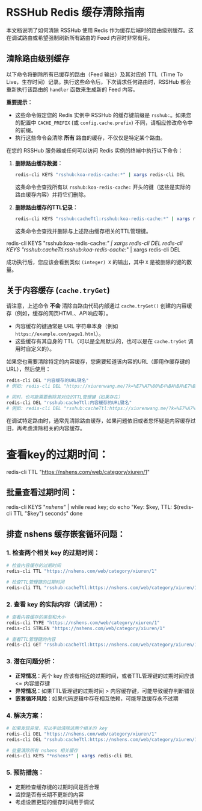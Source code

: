# RSSHub Redis 缓存清除指南

本文档说明了如何清除 RSSHub 使用 Redis 作为缓存后端时的路由级别缓存。这在调试路由或希望强制刷新所有路由的 Feed 内容时非常有用。

## 清除路由级别缓存

以下命令将删除所有已缓存的路由（Feed 输出）及其对应的 TTL（Time To Live，生存时间）记录。执行这些命令后，下次请求任何路由时，RSSHub 都会重新执行该路由的 `handler` 函数来生成新的 Feed 内容。

**重要提示：**
*   这些命令假定您的 Redis 实例中 RSSHub 的缓存键前缀是 `rsshub:`。如果您的配置中 `CACHE_PREFIX` (或 `config.cache.prefix`) 不同，请相应修改命令中的前缀。
*   执行这些命令会清除 **所有** 路由的缓存，不仅仅是特定某个路由。

在您的 RSSHub 服务器或任何可以访问 Redis 实例的终端中执行以下命令：

1.  **删除路由缓存数据：**
    ```bash
    redis-cli KEYS "rsshub:koa-redis-cache:*" | xargs redis-cli DEL
    ```
    这条命令会查找所有以 `rsshub:koa-redis-cache:` 开头的键（这些是实际的路由缓存内容）并将它们删除。

2.  **删除路由缓存的TTL记录：**
    ```bash
    redis-cli KEYS "rsshub:cacheTtl:rsshub:koa-redis-cache:*" | xargs redis-cli DEL
    ```
    这条命令会查找并删除与上述路由缓存相关的TTL管理键。

redis-cli KEYS "rsshub:koa-redis-cache:*" | xargs redis-cli DEL
redis-cli KEYS "rsshub:cacheTtl:rsshub:koa-redis-cache:*" | xargs redis-cli DEL

成功执行后，您应该会看到类似 `(integer) X` 的输出，其中 `X` 是被删除的键的数量。

## 关于内容缓存 (`cache.tryGet`)

请注意，上述命令 **不会** 清除由路由代码内部通过 `cache.tryGet()` 创建的内容缓存（例如，缓存的网页HTML、API响应等）。

*   内容缓存的键通常是 URL 字符串本身（例如 `https://example.com/page1.html`）。
*   这些缓存有其自身的 TTL（可以是全局默认的，也可以是在 `cache.tryGet` 调用时自定义的）。

如果您也需要清除特定的内容缓存，您需要知道该内容的URL（即用作缓存键的URL），然后使用：
```bash
redis-cli DEL "内容缓存的URL键名"
# 例如: redis-cli DEL "https://xiurenwang.me/?k=%E7%A7%80%E4%BA%BA%E7%BD%91&page=1"

# 同时，也可能需要删除其对应的TTL管理键（如果存在）
redis-cli DEL "rsshub:cacheTtl:内容缓存的URL键名"
# 例如: redis-cli DEL "rsshub:cacheTtl:https://xiurenwang.me/?k=%E7%A7%80%E4%BA%BA%E7%BD%91&page=1"
```

在调试特定路由时，通常先清除路由缓存，如果问题依旧或者您怀疑是内容缓存过旧，再考虑清除相关的内容缓存。

# 查看key的过期时间：
redis-cli TTL "https://nshens.com/web/category/xiuren/1"

## 批量查看过期时间：
redis-cli KEYS "*nshens*" | while read key; do
    echo "Key: $key, TTL: $(redis-cli TTL "$key") seconds"
done

## 排查 nshens 缓存嵌套循环问题：

### 1. 检查两个相关 key 的过期时间：
```bash
# 检查内容缓存的过期时间
redis-cli TTL "https://nshens.com/web/category/xiuren/1"

# 检查TTL管理键的过期时间
redis-cli TTL "rsshub:cacheTtl:https://nshens.com/web/category/xiuren/1"
```

### 2. 查看 key 的实际内容（调试用）：
```bash
# 查看内容缓存的类型和大小
redis-cli TYPE "https://nshens.com/web/category/xiuren/1"
redis-cli STRLEN "https://nshens.com/web/category/xiuren/1"

# 查看TTL管理键的内容
redis-cli GET "rsshub:cacheTtl:https://nshens.com/web/category/xiuren/1"
```

### 3. 潜在问题分析：
- **正常情况**：两个 key 应该有相近的过期时间，或者TTL管理键的过期时间应该 <= 内容缓存键
- **异常情况**：如果TTL管理键的过期时间 > 内容缓存键，可能导致缓存判断错误
- **嵌套循环风险**：如果代码逻辑中存在相互依赖，可能导致缓存永不过期

### 4. 解决方案：
```bash
# 如果发现异常，可以手动清除这两个相关的 key
redis-cli DEL "https://nshens.com/web/category/xiuren/1"
redis-cli DEL "rsshub:cacheTtl:https://nshens.com/web/category/xiuren/1"

# 批量清除所有 nshens 相关缓存
redis-cli KEYS "*nshens*" | xargs redis-cli DEL
```

### 5. 预防措施：
- 定期检查缓存键的过期时间是否合理
- 监控是否有长期不更新的内容
- 考虑设置更短的缓存时间用于调试
